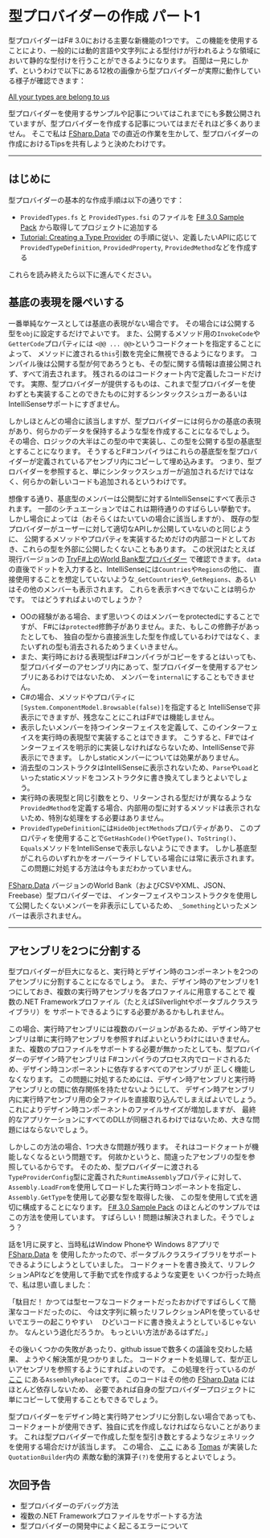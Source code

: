 型プロバイダーの作成 パート1
============================

型プロバイダーはF# 3.0における主要な新機能の1つです。
この機能を使用することにより、一般的には動的言語や文字列による型付けが行われるような領域において静的な型付けを行うことができるようになります。
百聞は一見にしかず、というわけで以下にある12枚の画像から型プロバイダーが実際に動作している様子が確認できます：

[All your types are belong to us][id01]

型プロバイダーを使用するサンプルや記事についてはこれまでにも多数公開されていますが、型プロバイダーを作成する記事についてはまだそれほど多くありません。
そこで私は [FSharp.Data][id02] での直近の作業を生かして、型プロバイダーの作成におけるTipsを共有しようと決めたわけです。

- - - - - - - - - -

はじめに
--------

型プロバイダーの基本的な作成手順は以下の通りです：

- `ProvidedTypes.fs` と `ProvidedTypes.fsi` のファイルを [F# 3.0 Sample Pack][id03] から取得してプロジェクトに追加する
- [Tutorial: Creating a Type Provider][id04] の手順に従い、定義したいAPIに応じて`ProvidedTypeDefinition`, `ProvidedProperty`, `ProvidedMethod`などを作成する

これらを読み終えたら以下に進んでください。

基底の表現を隠ぺいする
----------------------

一番単純なケースとしては基底の表現がない場合です。
その場合には公開する型を`obj`に設定するだけでよいです。
また、公開するメソッド用の`InvokeCode`や`GetterCode`プロパティには
`<@@ ... @@>`というコードクォートを指定することによって、
メソッドに渡される`this`引数を完全に無視できるようになります。
コンパイル後は公開する型が何であろうとも、その型に関する情報は直接公開されず、すべて消去されます。
残されるのはコードクォート内で定義したコードだけです。
実際、型プロバイダーが提供するものは、これまで型プロバイダーを使わずとも実装することのできたものに対するシンタックスシュガーあるいはIntelliSenseサポートにすぎません。

しかしほとんどの場合に該当しますが、型プロバイダーには何らかの基底の表現があり、何らかのデータを保持するような型を作成することになるでしょう。
その場合、ロジックの大半はこの型の中で実装し、この型を公開する型の基底型とすることになります。
そうするとF#コンパイラはこれらの基底型を型プロバイダーが定義されているアセンブリ内にコピーして埋め込みます。
つまり、型プロバイダーを参照すると、単にシンタックスシュガーが追加されるだけではなく、何らかの新しいコードも追加されるというわけです。

想像する通り、基底型のメンバーは公開型に対するIntelliSenseにすべて表示されます。
一部のシチュエーションではこれは期待通りのすばらしい挙動です。
しかし場合によっては（おそらくはたいていの場合に該当しますが）、
既存の型プロバイダーがユーザーに対して適切なAPIしか公開していないのと同じように、
公開するメソッドやプロパティを実装するためだけの内部コードとしておき、これらの型を外部に公開したくないこともあります。
この状況はたとえば現行バージョンの [TryF#上のWorld Bank型プロバイダー][id05] で確認できます。
`data`の直後でドットを入力すると、IntelliSenseには`Countries`や`Regions`の他に、
直接使用することを想定していないような`_GetCountries`や`_GetRegions`、あるいはその他のメンバーも表示されます。
これらを表示すべきでないことは明らかです。
ではどうすればよいのでしょうか？

- OOの経験がある場合、まず思いつくのはメンバーをprotectedにすることですが、
  F#には`protected`修飾子がありません。また、もしこの修飾子があったとしても、
  独自の型から直接派生した型を作成しているわけではなく、またいずれの型も消去されるためうまくいきません。
- また、実行時における表現型はF#コンパイラがコピーをするとはいっても、型プロバイダーのアセンブリ内にあって、型プロバイダーを使用するアセンブリにあるわけではないため、
  メンバーを`internal`にすることもできません。
- C#の場合、メソッドやプロパティに`[System.ComponentModel.Browsable(false)]`を指定すると
  IntelliSenseで非表示にできますが、残念なことにこれはF#では機能しません。
- 表示したいメンバーを持つインターフェイスを定義して、このインターフェイスを実行時の表現型で実装することはできます。
  こうすると、F#ではインターフェイスを明示的に実装しなければならないため、IntelliSenseで非表示にできます。
  しかしstaticメンバーについては効果がありません。
- 消去型のコンストラクタはIntelliSenseに表示されないため、`Parse`や`Load`といったstaticメソッドをコンストラクタに書き換えてしまうとよいでしょう。
- 実行時の表現型と同じ引数をとり、リターンされる型だけが異なるような`ProvidedMethod`を定義する場合、内部用の型に対するメソッドは表示されないため、特別な処理をする必要はありません。
- `ProvidedTypeDefinition`には`HideObjectMethods`プロパティがあり、
  このプロパティを使用することで`GetHashCode()`や`GetType()`、`ToString()`、`Equals`メソッドをIntelliSenseで表示しないようにできます。
  しかし基底型がこれらのいずれかをオーバーライドしている場合には常に表示されます。
  この問題に対処する方法は今もまだわかっていません。

[FSharp.Data][id02] バージョンのWorld Bank（およびCSVやXML、JSON、Freebase）型プロバイダーでは、
インターフェイスやコンストラクタを使用して公開したくないメンバーを非表示にしているため、
`_Something`といったメンバーは表示されません。

- - - - - - - - - -

アセンブリを2つに分割する
---------------------

型プロバイダーが巨大になると、実行時とデザイン時のコンポーネントを2つのアセンブリに分割することになるでしょう。
また、デザイン時のアセンブリを1つにしておき、複数の実行時アセンブリを各プロファイルに用意することで
複数の.NET Frameworkプロファイル（たとえばSilverlightやポータブルクラスライブラリ）を
サポートできるようにする必要があるかもしれません。

この場合、実行時アセンブリには複数のバージョンがあるため、デザイン時アセンブリは単に実行時アセンブリを参照すればよいというわけにはいきません。
また、複数のプロファイルをサポートする必要が無かったとしても、型プロバイダーのデザイン時アセンブリは
F#コンパイラのプロセス内でロードされるため、デザイン時コンポーネントに依存するすべてのアセンブリが
正しく機能しなくなります。
この問題に対処するためには、デザイン時アセンブリと実行時アセンブリとの間に依存関係を持たせないようにして、
デザイン時アセンブリ内に実行時アセンブリ用の全ファイルを直接取り込んでしまえばよいでしょう。
これによりデザイン時コンポーネントのファイルサイズが増加しますが、
最終的なアプリケーションにすべてのDLLが同梱されるわけではないため、大きな問題にはならないでしょう。

しかしこの方法の場合、1つ大きな問題が残ります。
それはコードクォートが機能しなくなるという問題です。
何故かというと、間違ったアセンブリの型を参照しているからです。
そのため、型プロバイダーに渡される`TypeProviderConfig`型に定義された`RuntimeAssembly`プロパティに対して、
`Assembly.LoadFrom`を使用してロードした実行時コンポーネントを指定し、
`Assembly.GetType`を使用して必要な型を取得した後、
この型を使用して式を適切に構成することになります。
[F# 3.0 Sample Pack][id03] のほとんどのサンプルではこの方法を使用しています。
すばらしい！問題は解決されました。そうでしょう？

話を1月に戻すと、当時私はWindow Phoneや Windows 8アプリで [FSharp.Data][id02] を
使用したかったので、ポータブルクラスライブラリをサポートできるようにしようとしていました。
コードクォートを書き換えて、リフレクションAPIなどを使用して手動で式を作成するような変更を
いくつか行った時点で、私は思い直しました：

「駄目だ！
かつては型セーフなコードクォートだったおかげですばらしくて簡潔なコードだったのに、
今は文字列に頼ったリフレクションAPIを使っているせいでエラーの起こりやすい
   　ひどいコードに書き換えようとしているじゃないか。
なんという退化だろうか。
もっといい方法があるはずだ。」

その後いくつかの失敗があったり、github issueで数多くの議論を交わした結果、
ようやく解決策が見つかりました。
コードクォートを処理して、型が正しいアセンブリを参照するようにすればよいのです。
この処理を行っているのが [ここ][id06] にある`AssemblyReplacer`です。
このコードはその他の [FSharp.Data][id02] にはほとんど依存しないため、
必要であれば自身の型プロバイダープロジェクトに単にコピーして使用することもできるでしょう。

型プロバイダーをデザイン時と実行時アセンブリに分割しない場合であっても、
コードクォートが使用できず、独自に式を作成しなければならないことがあります。
これは型プロバイダーで作成した型を型引き数とするようなジェネリックを使用する場合だけが該当します。
この場合、 [ここ][id07] にある [Tomas][id08] が実装した`QuotationBuilder`内の
素敵な動的演算子`(?)`を使用するとよいでしょう。

次回予告
--------

- 型プロバイダーのデバッグ方法
- 複数の.NET Frameworkプロファイルをサポートする方法
- 型プロバイダーの開発中によく起こるエラーについて

[id01]: http://blogs.msdn.com/b/dsyme/archive/2013/01/30/twelve-type-providers-in-pictures.aspx "All your types are belong to us"
[id02]: http://fsharp.github.com/FSharp.Data/ "FSharp.Data"
[id03]: http://fsharp3sample.codeplex.com/ "F# 3.0 Sample Pack"
[id04]: http://msdn.microsoft.com/en-gb/library/hh361034.aspx "Tutorial: Creating a Type Provider"
[id05]: http://www.tryfsharp.org/Learn/data-science#world-bank-type-provider "World Bank type provider on TryF#"
[id06]: https://github.com/fsharp/FSharp.Data/blob/master/src/Providers/AssemblyReplacer.fs "AssemblyReplacer"
[id07]: http://tomasp.net/ "TomasP.net"
[id08]: https://github.com/fsharp/FSharp.Data/blob/master/src/Providers/QuotationBuilder.fs "QuotationBuilder"
